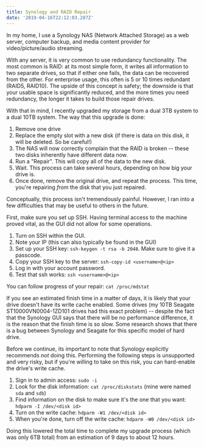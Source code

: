 ```yaml
---
title: Synology and RAID Repair
date: '2019-04-16T22:12:03.287Z'
---
```


In my home, I use a Synology NAS (Network Attached Storage) as a web server, computer backup, and media content provider for video/picture/audio streaming.

With any server, it is very common to use redundancy functionality. The most common is RAID: at its most simple form, it writes all information to two separate drives, so that if either one fails, the data can be recovered from the other. For enterprise usage, this often is 5 or 10 times redundant (RAID5, RAID10). The upside of this concept is safety; the downside is that your usable space is significantly reduced, and the more times you need redundancy, the longer it takes to build those repair drives.

With that in mind, I recently upgraded my storage from a dual 3TB system to a dual 10TB system. The way that this upgrade is done:

1. Remove one drive
2. Replace the empty slot with a new disk (if there is data on this disk, it will be deleted. So be careful!)
3. The NAS will now correctly complain that the RAID is broken -- these two disks inherently have different data now.
4. Run a "Repair". This will copy all of the data to the new disk.
5. Wait. This process can take several hours, depending on how big your drive is.
6. Once done, remove the original drive, and repeat the process. This time, you're repairing _from_ the disk that you just repaired.

Conceptually, this process isn't tremendously painful. However, I ran into a few difficulties that may be useful to others in the future.

First, make sure you set up SSH. Having terminal access to the machine proved vital, as the GUI did not allow for some operations.

1. Turn on SSH within the GUI.
2. Note your IP (this can also typically be found in the GUI)
3. Set up your SSH key: `ssh-keygen -t rsa -b 2048`. Make sure to give it a passcode.
4. Copy your SSH key to the server: `ssh-copy-id <username>@<ip>`
5. Log in with your account password.
6. Test that ssh works: `ssh <username>@<ip>`

You can follow progress of your repair: `cat /proc/mdstat`

If you see an estimated finish time in a matter of days, it is likely that your drive doesn't have its write cache enabled. Some drives (my 10TB Seagate ST10000VN0004-1ZD101 drives had this exact problem) -- despite the fact that the Synology GUI says that there will be no performance difference, it is the reason that the finish time is so slow. Some research shows that there is a bug between Synology and Seagate for this specific model of hard drive.

Before we continue, its important to note that Synology explicitly recommends _not_ doing this. Performing the following steps is unsupported and very risky, but if you're willing to take on this risk, you can hard-enable the drive's write cache.

1. Sign in to admin access: `sudo -i`
2. Look for the disk information: `cat /proc/diskstats` (mine were named `sda` and `sdb`)
3. Find information on the disk to make sure it's the one that you want: `hdparm -I /dev/<disk id>`
4. Turn on the write cache: `hdparm -W1 /dev/<disk id>`
5. When you're done, turn off the write cache: `hdparm -W0 /dev/<disk id>`

Doing this lowered the total time to complete my upgrade process (which was only 6TB total) from an estimation of 9 days to about 12 hours.
